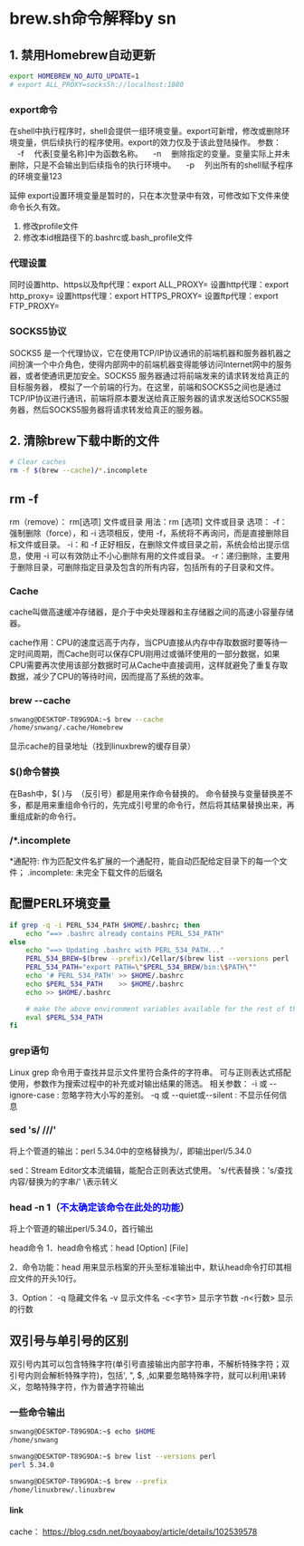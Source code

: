 # brew.sh命令解释by sn

## 1. 禁用Homebrew自动更新

```bash
export HOMEBREW_NO_AUTO_UPDATE=1
# export ALL_PROXY=socks5h://localhost:1080
```

### export命令

在shell中执行程序时，shell会提供一组环境变量。export可新增，修改或删除环境变量，供后续执行的程序使用。export的效力仅及于该此登陆操作。
参数：
　-f 　代表[变量名称]中为函数名称。
　-n 　删除指定的变量。变量实际上并未删除，只是不会输出到后续指令的执行环境中。
　-p 　列出所有的shell赋予程序的环境变量123
 
延伸
export设置环境变量是暂时的，只在本次登录中有效，可修改如下文件来使命令长久有效。

1. 修改profile文件
2. 修改本id根路径下的.bashrc或.bash_profile文件
   
### 代理设置
同时设置http、https以及ftp代理：export ALL_PROXY=
设置http代理：export http_proxy=
设置https代理：export HTTPS_PROXY=
设置ftp代理：export FTP_PROXY=

### SOCKS5协议
SOCKS5 是一个代理协议，它在使用TCP/IP协议通讯的前端机器和服务器机器之间扮演一个中介角色，使得内部网中的前端机器变得能够访问Internet网中的服务器，或者使通讯更加安全。SOCKS5 服务器通过将前端发来的请求转发给真正的目标服务器， 模拟了一个前端的行为。在这里，前端和SOCKS5之间也是通过TCP/IP协议进行通讯，前端将原本要发送给真正服务器的请求发送给SOCKS5服务器，然后SOCKS5服务器将请求转发给真正的服务器。

## 2. 清除brew下载中断的文件

```bash
# Clear caches
rm -f $(brew --cache)/*.incomplete
```

## rm -f
rm（remove）： rm[选项] 文件或目录
用法：rm [选项] 文件或目录
选项：
-f：强制删除（force），和 -i 选项相反，使用 -f，系统将不再询问，而是直接删除目标文件或目录。
-i：和 -f 正好相反，在删除文件或目录之前，系统会给出提示信息，使用 -i 可以有效防止不小心删除有用的文件或目录。
-r：递归删除，主要用于删除目录，可删除指定目录及包含的所有内容，包括所有的子目录和文件。

### Cache
cache叫做高速缓冲存储器，是介于中央处理器和主存储器之间的高速小容量存储器。

cache作用：CPU的速度远高于内存，当CPU直接从内存中存取数据时要等待一定时间周期，而Cache则可以保存CPU刚用过或循环使用的一部分数据，如果CPU需要再次使用该部分数据时可从Cache中直接调用，这样就避免了重复存取数据，减少了CPU的等待时间，因而提高了系统的效率。

### brew --cache

```bash
snwang@DESKTOP-T89G9DA:~$ brew --cache
/home/snwang/.cache/Homebrew
```

显示cache的目录地址（找到linuxbrew的缓存目录）  

### $()命令替换
在Bash中，$( )与` `（反引号）都是用来作命令替换的。
命令替换与变量替换差不多，都是用来重组命令行的，先完成引号里的命令行，然后将其结果替换出来，再重组成新的命令行。

### /*.incomplete
*通配符: 作为匹配文件名扩展的一个通配符，能自动匹配给定目录下的每一个文件；
.incomplete: 未完全下载文件的后缀名

## 配置PERL环境变量

```bash
if grep -q -i PERL_534_PATH $HOME/.bashrc; then
    echo "==> .bashrc already contains PERL_534_PATH"
else
    echo "==> Updating .bashrc with PERL_534_PATH..."
    PERL_534_BREW=$(brew --prefix)/Cellar/$(brew list --versions perl | sed 's/ /\//' | head -n 1)
    PERL_534_PATH="export PATH=\"$PERL_534_BREW/bin:\$PATH\""
    echo '# PERL_534_PATH' >> $HOME/.bashrc
    echo $PERL_534_PATH    >> $HOME/.bashrc
    echo >> $HOME/.bashrc

    # make the above environment variables available for the rest of this script
    eval $PERL_534_PATH
fi
```

### grep语句
Linux grep 命令用于查找并显示文件里符合条件的字符串。
可与正则表达式搭配使用，参数作为搜索过程中的补充或对输出结果的筛选。
相关参数：
-i 或 --ignore-case : 忽略字符大小写的差别。
-q 或 --quiet或--silent : 不显示任何信息

### sed 's/ /\//'
将上个管道的输出：perl 5.34.0中的空格替换为/，即输出perl/5.34.0

sed：Stream Editor文本流编辑，能配合正则表达式使用。
's/代表替换：'s/查找内容/替换为的字串/'
\表示转义

### head -n 1（<font color=Blue>不太确定该命令在此处的功能</font>）
将上个管道的输出perl/5.34.0，首行输出

head命令
1．head命令格式：head [Option] [File]

2．命令功能：head 用来显示档案的开头至标准输出中，默认head命令打印其相应文件的开头10行。 

3．Option：
-q 隐藏文件名
-v 显示文件名
-c<字节> 显示字节数
-n<行数> 显示的行数

## 双引号与单引号的区别
双引号内其可以包含特殊字符(单引号直接输出内部字符串，不解析特殊字符；双引号内则会解析特殊字符)，包括', ", $, \,如果要忽略特殊字符，就可以利用\来转义，忽略特殊字符，作为普通字符输出

### 一些命令输出
```bash
snwang@DESKTOP-T89G9DA:~$ echo $HOME
/home/snwang
```

```bash
snwang@DESKTOP-T89G9DA:~$ brew list --versions perl
perl 5.34.0
```

```bash
snwang@DESKTOP-T89G9DA:~$ brew --prefix
/home/linuxbrew/.linuxbrew
```


#### link
cache： https://blog.csdn.net/boyaaboy/article/details/102539578
